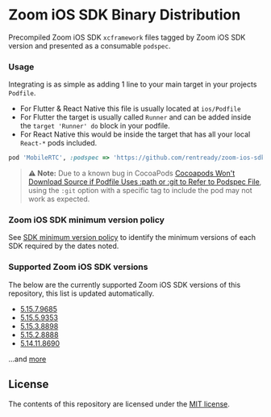 # Zoom iOS SDK Binary Distribution

Precompiled Zoom iOS SDK `xcframework` files tagged by Zoom iOS SDK version and presented as a consumable `podspec`.

### Usage

Integrating is as simple as adding 1 line to your main target in your projects `Podfile`.

- For Flutter & React Native this file is usually located at `ios/Podfile`
- For Flutter the target is usually called `Runner` and can be added inside the `target 'Runner' do` block in your podfile.
- For React Native this would be inside the target that has all your local `React-*` pods included.

```ruby
pod 'MobileRTC', :podspec => 'https://github.com/rentready/zoom-ios-sdk-frameworks/raw/5.15.7.9685/MobileRTC.podspec'
```
> **⚠️ Note:** Due to a known bug in CocoaPods [Cocoapods Won't Download Source if Podfile Uses :path or :git to Refer to Podspec File](https://github.com/CocoaPods/CocoaPods/issues/11867), using the `:git` option with a specific tag to include the pod may not work as expected.

### Zoom iOS SDK minimum version policy

See [SDK minimum version policy](https://developers.zoom.us/docs/video-sdk/minimum-version) to identify the minimum versions of each SDK required by the dates noted.

### Supported Zoom iOS SDK versions

The below are the currently supported Zoom iOS SDK versions of this repository, this list is updated automatically.

<!--NEW_VERSION_PLACEHOLDER-->
- [5.15.7.9685](https://github.com/rentready/zoom-ios-sdk-frameworks/releases/tag/5.15.7.9685)
- [5.15.5.9353](https://github.com/rentready/zoom-ios-sdk-frameworks/releases/tag/5.15.5.9353)
- [5.15.3.8898](https://github.com/rentready/zoom-ios-sdk-frameworks/releases/tag/5.15.3.8898)
- [5.15.2.8888](https://github.com/rentready/zoom-ios-sdk-frameworks/releases/tag/5.15.2.8888)
- [5.14.11.8690](https://github.com/rentready/zoom-ios-sdk-frameworks/releases/tag/5.14.11.8690)

...and [more](https://github.com/rentready/zoom-ios-sdk-frameworks/tags)

## License

The contents of this repository are licensed under the
[MIT license](http://www.opensource.org/licenses/mit-license.php).